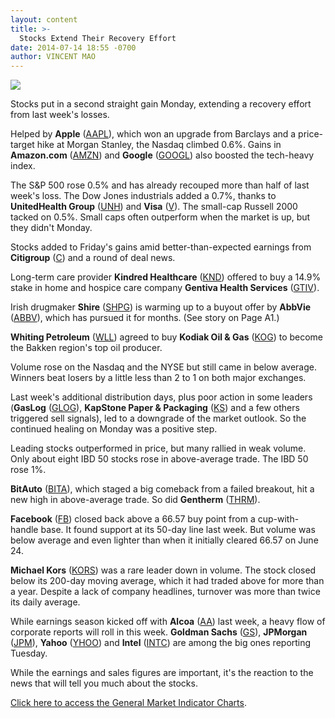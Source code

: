 ```yaml
---
layout: content
title: >-
  Stocks Extend Their Recovery Effort
date: 2014-07-14 18:55 -0700
author: VINCENT MAO
---
```






![](https://www.investors.com/wp-content/uploads/ibd-migrated-images/MPv_140715_635409495598887344.png)









Stocks put in a second straight gain Monday, extending a recovery effort from last week's losses.


Helped by **Apple** ([AAPL](https://research.investors.com/quote.aspx?symbol=AAPL)), which won an upgrade from Barclays and a price-target hike at Morgan Stanley, the Nasdaq climbed 0.6%. Gains in **Amazon.com** ([AMZN](https://research.investors.com/quote.aspx?symbol=AMZN)) and **Google** ([GOOGL](https://research.investors.com/quote.aspx?symbol=GOOGL)) also boosted the tech-heavy index.


The S&P 500 rose 0.5% and has already recouped more than half of last week's loss. The Dow Jones industrials added a 0.7%, thanks to **UnitedHealth Group** ([UNH](https://research.investors.com/quote.aspx?symbol=UNH)) and **Visa** ([V](https://research.investors.com/quote.aspx?symbol=V)). The small-cap Russell 2000 tacked on 0.5%. Small caps often outperform when the market is up, but they didn't Monday.


Stocks added to Friday's gains amid better-than-expected earnings from **Citigroup** ([C](https://research.investors.com/quote.aspx?symbol=C)) and a round of deal news.


Long-term care provider **Kindred Healthcare** ([KND](https://research.investors.com/quote.aspx?symbol=KND)) offered to buy a 14.9% stake in home and hospice care company **Gentiva Health Services** ([GTIV](https://research.investors.com/quote.aspx?symbol=GTIV)).


Irish drugmaker **Shire** ([SHPG](https://research.investors.com/quote.aspx?symbol=SHPG)) is warming up to a buyout offer by **AbbVie** ([ABBV](https://research.investors.com/quote.aspx?symbol=ABBV)), which has pursued it for months. (See story on Page A1.)


**Whiting Petroleum** ([WLL](https://research.investors.com/quote.aspx?symbol=WLL)) agreed to buy **Kodiak Oil & Gas** ([KOG](https://research.investors.com/quote.aspx?symbol=KOG)) to become the Bakken region's top oil producer.


Volume rose on the Nasdaq and the NYSE but still came in below average. Winners beat losers by a little less than 2 to 1 on both major exchanges.


Last week's additional distribution days, plus poor action in some leaders (**GasLog** ([GLOG](https://research.investors.com/quote.aspx?symbol=GLOG)), **KapStone Paper & Packaging** ([KS](https://research.investors.com/quote.aspx?symbol=KS)) and a few others triggered sell signals), led to a downgrade of the market outlook. So the continued healing on Monday was a positive step.


Leading stocks outperformed in price, but many rallied in weak volume. Only about eight IBD 50 stocks rose in above-average trade. The IBD 50 rose 1%.


**BitAuto** ([BITA](https://research.investors.com/quote.aspx?symbol=BITA)), which staged a big comeback from a failed breakout, hit a new high in above-average trade. So did **Gentherm** ([THRM](https://research.investors.com/quote.aspx?symbol=THRM)).


**Facebook** ([FB](https://research.investors.com/quote.aspx?symbol=FB)) closed back above a 66.57 buy point from a cup-with-handle base. It found support at its 50-day line last week. But volume was below average and even lighter than when it initially cleared 66.57 on June 24.


**Michael Kors** ([KORS](https://research.investors.com/quote.aspx?symbol=KORS)) was a rare leader down in volume. The stock closed below its 200-day moving average, which it had traded above for more than a year. Despite a lack of company headlines, turnover was more than twice its daily average.


While earnings season kicked off with **Alcoa** ([AA](https://research.investors.com/quote.aspx?symbol=AA)) last week, a heavy flow of corporate reports will roll in this week. **Goldman Sachs** ([GS](https://research.investors.com/quote.aspx?symbol=GS)), **JPMorgan** ([JPM](https://research.investors.com/quote.aspx?symbol=JPM)), **Yahoo** ([YHOO](https://research.investors.com/quote.aspx?symbol=YHOO)) and **Intel** ([INTC](https://research.investors.com/quote.aspx?symbol=INTC)) are among the big ones reporting Tuesday.


While the earnings and sales figures are important, it's the reaction to the news that will tell you much about the stocks.


[Click here to access the General Market Indicator Charts](https://www.investors.com/pdf/GMI_071514.pdf).




